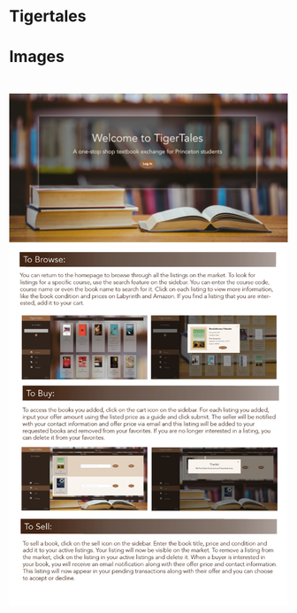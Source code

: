 # Tigertales

# Images
</br>
<p align="center">

<img src="resources/landing.png" width = "825px" />

<img src="resources/function.png" width = "825px" />

</p>